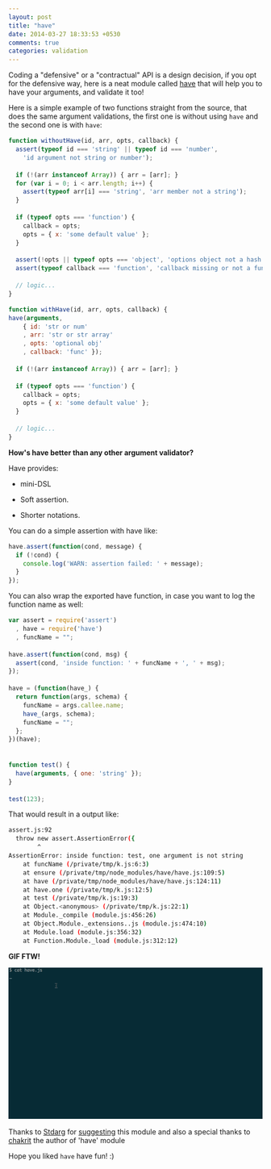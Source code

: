 ```yaml
---
layout: post
title: "have"
date: 2014-03-27 18:33:53 +0530
comments: true
categories: validation
---
```


Coding a "defensive" or a "contractual" API is a design decision, if you opt for the defensive way, here is a neat module called [have](https://www.npmjs.org/package/have) that will help you to have your arguments, and validate it too!

Here is a simple example of two functions straight from the source, that does the same argument validations, the first one is without using `have` and the second one is with `have`:

```javascript
function withoutHave(id, arr, opts, callback) {
  assert(typeof id === 'string' || typeof id === 'number',
    'id argument not string or number');

  if (!(arr instanceof Array)) { arr = [arr]; }
  for (var i = 0; i < arr.length; i++) {
    assert(typeof arr[i] === 'string', 'arr member not a string');
  }

  if (typeof opts === 'function') {
    callback = opts;
    opts = { x: 'some default value' };
  }

  assert(!opts || typeof opts === 'object', 'options object not a hash');
  assert(typeof callback === 'function', 'callback missing or not a function');

  // logic...
}
```



```javascript 
function withHave(id, arr, opts, callback) {
have(arguments,
    { id: 'str or num'
    , arr: 'str or str array'
    , opts: 'optional obj'
    , callback: 'func' });

  if (!(arr instanceof Array)) { arr = [arr]; }

  if (typeof opts === 'function') {
    callback = opts;
    opts = { x: 'some default value' };
  }

  // logic...
}
```

__How's have better than any other argument validator?__

Have provides:

* mini-DSL

* Soft assertion.

* Shorter notations.


You can do a simple assertion with have like:

```javascript
have.assert(function(cond, message) {
  if (!cond) {
    console.log('WARN: assertion failed: ' + message);
  }
});
```

You can also wrap the exported have function, in case you want to log the function name as well:

```javascript
var assert = require('assert')
  , have = require('have')
  , funcName = "";

have.assert(function(cond, msg) {
  assert(cond, 'inside function: ' + funcName + ', ' + msg);
});

have = (function(have_) {
  return function(args, schema) {
    funcName = args.callee.name;
    have_(args, schema);
    funcName = "";
  };
})(have);


function test() {
  have(arguments, { one: 'string' });
}

test(123);
```

That would result in a output like:

```sh
assert.js:92
  throw new assert.AssertionError({
        ^
AssertionError: inside function: test, one argument is not string
    at funcName (/private/tmp/k.js:6:3)
    at ensure (/private/tmp/node_modules/have/have.js:109:5)
    at have (/private/tmp/node_modules/have/have.js:124:11)
    at have.one (/private/tmp/k.js:12:5)
    at test (/private/tmp/k.js:19:3)
    at Object.<anonymous> (/private/tmp/k.js:22:1)
    at Module._compile (module.js:456:26)
    at Object.Module._extensions..js (module.js:474:10)
    at Module.load (module.js:356:32)
    at Function.Module._load (module.js:312:12)
```


__GIF FTW!__

![](/images/have/have.gif)


Thanks to  [Stdarg](https://github.com/stdarg) for [suggesting](https://github.com/hemanth/nmotw.in/issues/3) this module and also a special thanks to [chakrit](http://chakrit.net) the author of 'have' module

Hope you liked `have` have fun! :)
